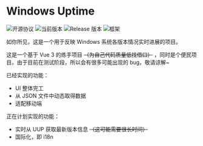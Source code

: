 # Windows Uptime

![开源协议](https://img.shields.io/github/license/crrashh1542/win-uptime)
![当前版本](https://img.shields.io/github/package-json/v/crrashh1542/win-uptime)
![Release 版本](https://img.shields.io/github/v/release/crrashh1542/win-uptime?include_prereleases)
![框架](https://img.shields.io/badge/framework-Vue%203-3fb984)

如你所见，这是一个用于反映 Windows 系统各版本情况实时进展的项目。  
  
这是一个基于 Vue 3 的练手项目 ~~（为自己代码质量低找借口）~~ ，同时是个便民项目。由于目前在测试阶段，所以会有很多可能出现的 bug，敬请谅解~
  
已经实现的功能：
* UI 整体完工
* 从 JSON 文件中动态取得数据
* 适配移动端

正在计划实现的功能：
* 实时从 UUP 获取最新版本信息 ~~（这可能需要很长时间）~~
* 国际化，即 i18n
